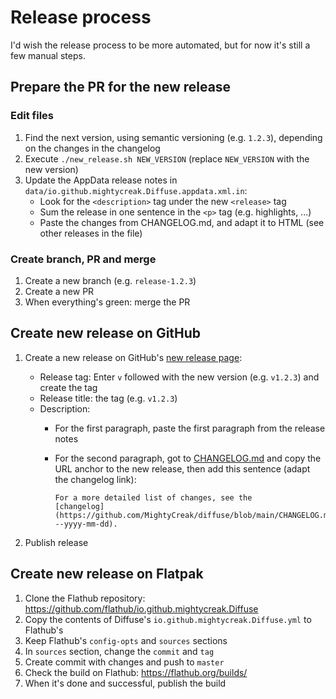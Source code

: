 # Release process

I'd wish the release process to be more automated, but for now it's still a
few manual steps.

## Prepare the PR for the new release

### Edit files

1. Find the next version, using semantic versioning (e.g. `1.2.3`), depending on
   the changes in the changelog
2. Execute `./new_release.sh NEW_VERSION` (replace `NEW_VERSION` with the new version)
3. Update the AppData release notes in `data/io.github.mightycreak.Diffuse.appdata.xml.in`:
   - Look for the `<description>` tag under the new `<release>` tag
   - Sum the release in one sentence in the `<p>` tag (e.g. highlights, ...)
   - Paste the changes from CHANGELOG.md, and adapt it to HTML (see other
     releases in the file)

### Create branch, PR and merge

1. Create a new branch (e.g. `release-1.2.3`)
2. Create a new PR
3. When everything's green: merge the PR

## Create new release on GitHub

1. Create a new release on GitHub's [new release page](https://github.com/MightyCreak/diffuse/releases/new):
   - Release tag: Enter `v` followed with the new version (e.g. `v1.2.3`) and
     create the tag
   - Release title: the tag (e.g. `v1.2.3`)
   - Description:
     - For the first paragraph, paste the first paragraph from the release notes
     - For the second paragraph, got to [CHANGELOG.md](https://github.com/MightyCreak/diffuse/blob/main/CHANGELOG.md)
       and copy the URL anchor to the new release, then add this sentence
       (adapt the changelog link):

       ```text
       For a more detailed list of changes, see the
       [changelog](https://github.com/MightyCreak/diffuse/blob/main/CHANGELOG.md#xyz---yyyy-mm-dd).
       ```

2. Publish release

## Create new release on Flatpak

1. Clone the Flathub repository: <https://github.com/flathub/io.github.mightycreak.Diffuse>
2. Copy the contents of Diffuse's `io.github.mightycreak.Diffuse.yml` to Flathub's
3. Keep Flathub's `config-opts` and `sources` sections
4. In `sources` section, change the `commit` and `tag`
5. Create commit with changes and push to `master`
6. Check the build on Flathub: <https://flathub.org/builds/>
7. When it's done and successful, publish the build
